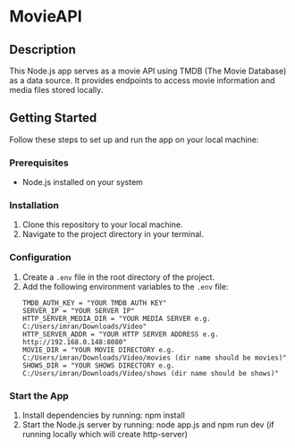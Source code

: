 # MovieAPI

## Description
This Node.js app serves as a movie API using TMDB (The Movie Database) as a data source. It provides endpoints to access movie information and media files stored locally.

## Getting Started
Follow these steps to set up and run the app on your local machine:

### Prerequisites
- Node.js installed on your system

### Installation
1. Clone this repository to your local machine.
2. Navigate to the project directory in your terminal.

### Configuration
1. Create a `.env` file in the root directory of the project.
2. Add the following environment variables to the `.env` file:
   ```plaintext
   TMDB_AUTH_KEY = "YOUR TMDB AUTH KEY"
   SERVER_IP = "YOUR SERVER IP"
   HTTP_SERVER_MEDIA_DIR = "YOUR MEDIA SERVER e.g. C:/Users/imran/Downloads/Video"
   HTTP_SERVER_ADDR = "YOUR HTTP SERVER ADDRESS e.g. http://192.168.0.148:8080"
   MOVIE_DIR = "YOUR MOVIE DIRECTORY e.g. C:/Users/imran/Downloads/Video/movies (dir name should be movies)"
   SHOWS_DIR = "YOUR SHOWS DIRECTORY e.g. C:/Users/imran/Downloads/Video/shows (dir name should be shows)"

### Start the App
1. Install dependencies by running:
npm install
2. Start the Node.js server by running:
node app.js and npm run dev (if running locally which will create http-server)